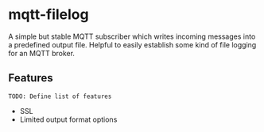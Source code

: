 # mqtt-filelog

A simple but stable MQTT subscriber which writes incoming messages into
a predefined output file. Helpful to easily establish some kind of file
logging for an MQTT broker.

## Features

```
TODO: Define list of features
```

* SSL
* Limited output format options
